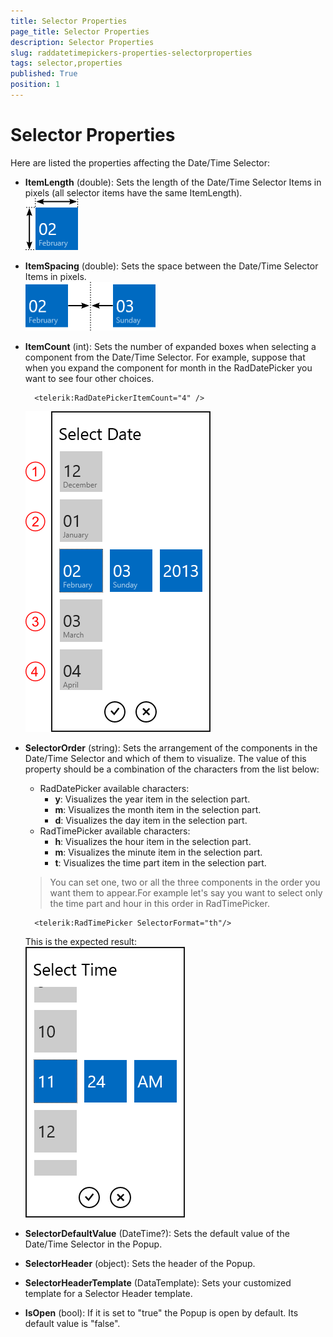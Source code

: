 ```yaml
---
title: Selector Properties
page_title: Selector Properties
description: Selector Properties
slug: raddatetimepickers-properties-selectorproperties
tags: selector,properties
published: True
position: 1
---
```


# Selector Properties


Here are listed the properties affecting the Date/Time Selector:

* **ItemLength** (double): Sets the length of the Date/Time Selector Items in pixels (all selector items have the same ItemLength).  
![Item Length](images/ItemLength.png)
* **ItemSpacing** (double): Sets the space between the Date/Time Selector Items in pixels.  
![Item Spacing](images/ItemSpacing.png)
* **ItemCount** (int): Sets the number of expanded boxes when selecting a component from the Date/Time Selector. For example, suppose that when you expand the component for month in the RadDatePicker you want to see four other choices.

		<telerik:RadDatePickerItemCount="4" />

	![Item Count](images/ItemCount.png)
* **SelectorOrder** (string): Sets the arrangement of the components in the Date/Time Selector and which of them to visualize. The value of this property should be a combination of the characters from the list below:
	* RadDatePicker available characters:
		* **y**: Visualizes the year item in the selection part.
		* **m**: Visualizes the month item in the selection part.
		* **d**: Visualizes the day item in the selection part.
	* RadTimePicker available characters:
		* **h**: Visualizes the hour item in the selection part.
		* **m**: Visualizes the minute item in the selection part.
		* **t**: Visualizes the time part item in the selection part.

	>You can set one, two or all the three components in the order you want them to appear.For example let's say you want to select only the time part and hour in this order in RadTimePicker.

		<telerik:RadTimePicker SelectorFormat="th"/>
	
	This is the expected result:  
	![Selector Format](images/SelectorFormat.png)

* **SelectorDefaultValue** (DateTime?): Sets the default value of the Date/Time Selector in the Popup.
* **SelectorHeader** (object): Sets the header of the Popup.
* **SelectorHeaderTemplate** (DataTemplate): Sets your customized template for a Selector Header template.
* **IsOpen** (bool): If it is set to "true" the Popup is open by default. Its default value is "false".